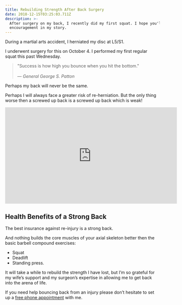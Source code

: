 ```yaml
---
title: Rebuilding Strength After Back Surgery
date: 2018-12-15T03:25:03.711Z
description: >-
  After surgery on my back, I recently did my first squat. I hope you'll find
  encouragement in my story.
---
```

During a martial arts accident, I herniated my disc at L5/S1. 

I underwent surgery for this on October 4.  I performed my first regular squat this past Wednesday.  

> "Success is how high you bounce when you hit the bottom." <br><br>— _General George S. Patton_

Perhaps my back will never be the same.  

Perhaps I will always face a greater risk of re-herniation.  But the only thing worse then a screwed up back is a screwed up back which is weak!

<iframe width="560" height="315" src="https://www.youtube.com/embed/GPGNQL5Hy7Y" frameborder="0" allow="accelerometer; autoplay; encrypted-media; gyroscope; picture-in-picture" allowfullscreen></iframe>

## 

## Health Benefits of a Strong Back

The best insurance against re-injury is a strong back. 

 And nothing builds the core muscles of your axial skeleton better then the basic barbell compound exercises: 

* Squat
* Deadlift
* Standing press.  

It will take a while to rebuild the strength I have lost, but I’m so grateful for my wife’s support and my surgeon’s expertise in allowing me to get back into the arena of life.

If you need help bouncing back from an injury please don’t hesitate to set up a [free phone appointment](https://calendly.com/isfny/15min/) with me.
